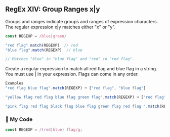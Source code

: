 ## RegEx XIV: Group Ranges x|y

Groups and ranges indicate groups and ranges of expression characters. The regular expression x|y matches either "x" or "y".
```js
const REGEXP = /blue|green/

"red flag".match(REGEXP)  // red
"blue flag".match(REGEXP)  // blue

// Matches "blue" in "blue flag" and "red" in "red flag".
```
Create a regular expression to match all red flag and blue flag in a string. You must use | in your expression. Flags can come in any order.
```js
Examples
"red flag blue flag".match(REGEXP) ➞ ["red flag", "blue flag"]

"yellow flag red flag blue flag green flag".match(REGEXP) ➞ ["red flag", "blue flag"]

"pink flag red flag black flag blue flag green flag red flag ".match(REGEXP) ➞ ["red flag", "blue flag", "red flag"]
```
### :leaves: My Code
```js
const REGEXP = /(red|blue) flag/g;
```
